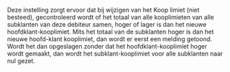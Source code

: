 Deze instelling zorgt ervoor dat bij wijzigen van het Koop limiet (niet besteed), gecontroleerd wordt of het totaal van alle kooplimieten van alle subklanten van deze
debiteur samen, hoger of lager is dan het nieuwe hoofdklant-kooplimiet. Mits het totaal van de subklanten hoger is dan het nieuwe hoofd-klant kooplimiet, dan wordt er 
eerst een melding getoond. Wordt het dan opgeslagen zonder dat het hoofdklant-kooplimiet hoger wordt gemaakt, dan wordt het subklant-kooplimiet voor alle subklanten 
naar nul gezet.
